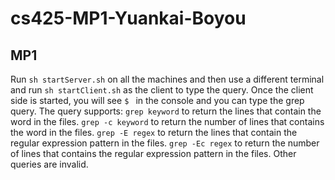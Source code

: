 # cs425-MP1-Yuankai-Boyou

## MP1
Run `sh startServer.sh` on all the machines and then use a different terminal and run `sh startClient.sh` as the client to type the query.
Once the client side is started, you will see `$ ` in the console and you can type the grep query.
The query supports:
`grep keyword` to return the lines that contain the word in the files.
`grep -c keyword` to return the number of lines that contains the word in the files.
`grep -E regex` to return the lines that contain the regular expression pattern in the files.
`grep -Ec regex` to return the number of lines that contains the regular expression pattern in the files.
Other queries are invalid.